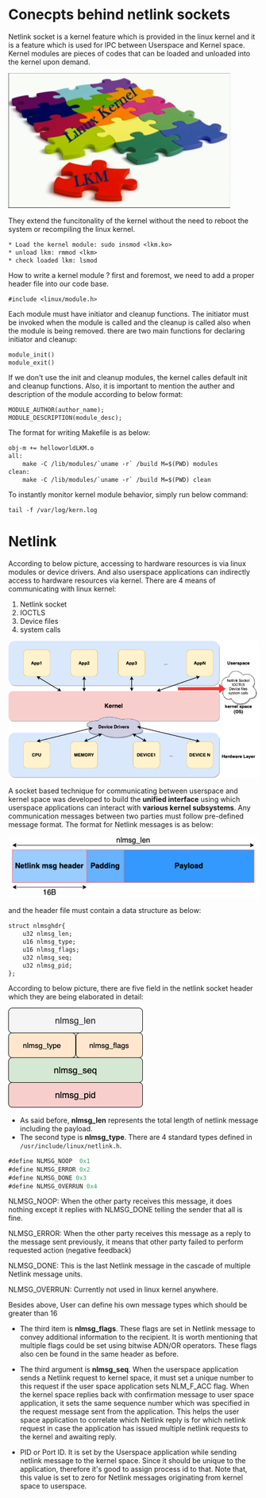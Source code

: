# Conecpts behind netlink sockets

Netlink socket is a kernel feature which is provided in the linux kernel and it is a feature which is used for IPC between Userspace and Kernel space.
Kernel modules are pieces of codes that can be loaded and unloaded into the kernel upon demand. 

![diagram](img.png)

They extend the funcitonality of the kernel without the need to reboot the system or recompiling the linux kernel.
```
* Load the kernel module: sudo insmod <lkm.ko>
* unload lkm: rmmod <lkm>
* check loaded lkm: lsmod
```

How to write a kernel module ? first and foremost, we need to add a proper header file into our code base.
```
#include <linux/module.h>
```

Each module must have initiator and cleanup functions. The initiator must be invoked when the module is called and the cleanup is called also when the module is being removed.
there are two main functions for declaring initiator and cleanup:
```
module_init()
module_exit()
```

If we don't use the init and cleanup modules, the kernel calles default init and cleanup functions.
Also, it is important to mention the auther and description of the module according to below format:

```
MODULE_AUTHOR(author_name);
MODULE_DESCRIPTION(module_desc);
```

The format for writing Makefile is as below:
```
obj-m += helloworldLKM.o
all:
	make -C /lib/modules/`uname -r` /build M=$(PWD) modules
clean:
	make -C /lib/modules/`uname -r` /build M=$(PWD) clean
```
To instantly monitor kernel module behavior, simply run below command:
```
tail -f /var/log/kern.log
```

# Netlink
According to below picture, accessing to hardware resources is via linux modules or device drivers. And
also userspace applications can indirectly access to hardware resources via kernel. There are 4 means of communicating
with linux kernel: 
1. Netlink socket
2. IOCTLS
3. Device files
4. system calls

![diagram](arch.png)

A socket based technique for communicating between userspace and kernel space was developed to build the **unified interface**
using which userspace applications can interact with **various kernel subsystems**. Any communication messages between two parties
must follow pre-defined message format. The format for Netlink messages is as below:

![diagram](nlmsg.png)

and the header file must contain a data structure as below:
```
struct nlmsghdr{
    u32 nlmsg_len;
    u16 nlmsg_type;
    u16 nlmsg_flags;
    u32 nlmsg_seq;
    u32 nlmsg_pid;
};
```
According to below picture, there are five field in the netlink socket header which they are being elaborated in 
detail:

![diagram](nlmsghdr.png)

* As said before, **nlmsg_len** represents the total length of netlink message including the payload.
* The second type is **nlmsg_type**. There are 4 standard types defined in ```/usr/include/linux/netlink.h```.
```asm
#define NLMSG_NOOP  0x1
#define NLMSG_ERROR 0x2
#define NLMSG_DONE 0x3
#define NLMSG_OVERRUN 0x4
```
NLMSG_NOOP: When the other party receives this message, it does nothing except it replies with NLMSG_DONE telling the sender
that all is fine.

NLMSG_ERROR: When the other party receives this message as a reply to the message sent previously, it means that other party
failed to perform requested action (negative feedback)

NLMSG_DONE: This is the last Netlink message in the cascade of multiple Netlink message units.

NLMSG_OVERRUN: Currently not used in linux kernel anywhere.

Besides above, User can define his own message types which should be greater than 16

* The third item is **nlmsg_flags**. These flags are set in Netlink message to convey additional information to the recipient.
It is worth mentioning that multiple flags could be set using bitwise ADN/OR operators. These flags also cen be found in the same
  header as before.
  
* The third argument is **nlmsg_seq**. When the userspace application sends a Netlink request to kernel space, it must set
a unique number to this request if the user space application sets NLM_F_ACC flag. When the kernel space replies back with
  confirmation message to user space application, it sets the same sequence number which was specified in the request message
  sent from the application. This helps the user space application to correlate which Netlink reply is for which netlink request
  in case the application has issued multiple netlink requests to the kernel and awaiting reply.
  
* PID or Port ID. It is set by the Userspace application while sending netlink message to the kernel space. Since it should 
be unique to the application, therefore it's good to assign process id to that. Note that, this value is set to zero for Netlink
  messages originating from kernel space to userspace. 